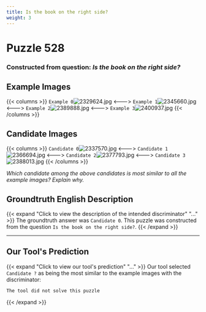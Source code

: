 ```yaml
---
title: Is the book on the right side?
weight: 3
---
```


# Puzzle 528
### Constructed from question: _Is the book on the right side?_


## Example Images
{{< columns >}}
`Example 0`![2329624.jpg](/gqa_images/2329624.jpg)
<--->
`Example 1`![2345660.jpg](/gqa_images/2345660.jpg)
<--->
`Example 2`![2389888.jpg](/gqa_images/2389888.jpg)
<--->
`Example 3`![2400937.jpg](/gqa_images/2400937.jpg)
{{< /columns >}}

## Candidate Images
{{< columns >}}
`Candidate 0`![2337570.jpg](/gqa_images/2337570.jpg)
<--->
`Candidate 1`![2366694.jpg](/gqa_images/2366694.jpg)
<--->
`Candidate 2`![2377793.jpg](/gqa_images/2377793.jpg)
<--->
`Candidate 3`![2388013.jpg](/gqa_images/2388013.jpg)
{{< /columns >}}

*Which candidate among the above candidates is most similar to all the example images? Explain why.*

## Groundtruth English Description

{{< expand "Click to view the description of the intended discriminator" "..." >}}
The groundtruth answer was `Candidate 0`. This puzzle was constructed from the question `Is the book on the right side?`.
{{< /expand >}}

---

## Our Tool's Prediction

{{< expand "Click to view our tool's prediction" "..." >}}
Our tool selected `Candidate ?` as being the most similar to the example images with the discriminator:
```plaintext
The tool did not solve this puzzle
```
{{< /expand >}}
